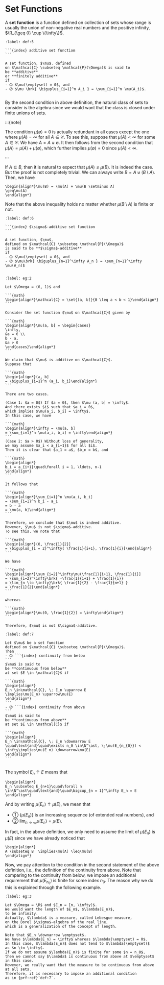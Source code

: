 
```{index} set function
```
# Set Functions

A **set function**
is a function defined on collection of sets
whose range is usually the union
of non-negative real numbers
and the positive infinity, $\R_{\geq 0} \cup \{\infty\}$.


````{prf:definition}
:label: def:5

```{index} additive set function
```

A set function, $\mu$, defined
on $\mathcal{C} \subseteq \mathcal{P}(\Omega)$ is said to
be **additive**
or **finitely additive**
if
- ➀ $\mu(\emptyset) = 0$, and
- ➁ $\mu \brk{ \biguplus_{i=1}^n A_i } = \sum_{i=1}^n \mu(A_i)$.


````

By the second condition in above definition,
the natural class of sets to consider
is the algebra since we
would want that the class is closed under finite unions of sets.


:::{note}

The condition $\mu(\emptyset) = 0$
is actually redundant in all cases except the one
where $\mu(A) = \infty$ for all $A \in \mathcal{C}$.
To see this, suppose that $\mu(A) < \infty$
for some $A \in \mathcal{C}$.
We have $A = A \uplus \emptyset$.
It then follows from the second condition
that $\mu(A) = \mu(A) + \mu(\emptyset)$,
which further implies $\mu(\emptyset) = 0$
since $\mu(A) < \infty$.

:::

If $A \subseteq B$,
then it is natural to expect that $\mu(A) \leq \mu(B)$.
It is indeed the case.
But the proof is not completely trivial.
We can always write $B = A \uplus (B \setminus A)$.
Then, we have

```{math}
\begin{align*}\mu(B) = \mu(A) + \mu(B \setminus A)
\geq\mu(A)
\end{align*}
```

Note that the above inequality holds
no matter whether $\mu(B \setminus A)$ is finite or not.



````{prf:definition}
:label: def:6

```{index} $\sigma$-additive set function
```

A set function, $\mu$,
defined on $\mathcal{C} \subseteq \mathcal{P}(\Omega)$
is said to be **$\sigma$-additive**
if
- ➀ $\mu(\emptyset) = 0$, and
- ➁ $\mu\brk{ \biguplus_{n=1}^\infty A_n } = \sum_{n=1}^\infty \mu(A_n)$


````

````{prf:example}
:label: eg:2

Let $\Omega = (0, 1)$ and

```{math}
\begin{align*}\mathcal{C} = \set{(a, b]}{0 \leq a < b < 1}\end{align*}
```

Consider the set function $\mu$ on $\mathcal{C}$ given by

```{math}
\begin{align*}\mu(a, b] = \begin{cases}
\infty,
&a = 0 \\
b - a,
&a > 0
\end{cases}\end{align*}
```

We claim that $\mu$ is additive on $\mathcal{C}$.
Suppose that

```{math}
\begin{align*}(a, b]
= \biguplus_{i=1}^n (a_i, b_i]\end{align*}
```

There are two cases.

(Case 1: $a = 0$) If $a = 0$, then $\mu (a, b] = \infty$.
And there exists $i$ such that $a_i = 0$,
which implies $\mu(a_i, b_i] = \infty$.
In this case, we have

```{math}
\begin{align*}\infty = \mu(a, b]
= \sum_{i=1}^n \mu(a_i, b_i] = \infty\end{align*}
```
(Case 2: $a > 0$) Without loss of generality,
we may assume $a_i < a_{i+1}$ for all $i$.
Then it is clear that $a_1 = a$, $b_n = b$, and

```{math}
\begin{align*}
b_i = a_{i+1}\quad\forall i = 1, \ldots, n-1
\end{align*}
```

It follows that

```{math}
\begin{align*}\sum_{i=1}^n \mu(a_i, b_i]
= \sum_{i=1}^n b_i - a_1
= b - a
= \mu(a, b]\end{align*}
```

Therefore, we conclude that $\mu$ is indeed additive.
However, $\mu$ is not $\sigma$-additive.
To see this, we note that

```{math}
\begin{align*}(0, \frac{1}{2}]
= \biguplus_{i = 2}^\infty( \frac{1}{i+1}, \frac{1}{i}]\end{align*}
```

We have

```{math}
\begin{align*}\sum_{i=2}^\infty\mu(\frac{1}{i+1}, \frac{1}{i}]
= \sum_{i=2}^\infty\brk{ -\frac{1}{i+1} + \frac{1}{i}}
= \lim_{n \to \infty}\brk{ \frac{1}{2} - \frac{1}{n+1} }
= \frac{1}{2}\end{align*}
```

whereas

```{math}
\begin{align*}\mu(0, \frac{1}{2}] = \infty\end{align*}
```

Therefore, $\mu$ is not $\sigma$-additive.

````

````{prf:definition}
:label: def:7

Let $\mu$ be a set function
defined on $\mathcal{C} \subseteq \mathcal{P}(\Omega)$.
Then
- ➀ ```{index} continuity from below
```
$\mu$ is said to
be **continuous from below**
at set $E \in \mathcal{C}$ if

```{math}
\begin{align*}
E_n \in\mathcal{C}, \; E_n \uparrow E
\implies\mu(E_n) \uparrow\mu(E)
\end{align*}
```
- ➁ ```{index} continuity from above
```
$\mu$ is said to
be **continuous from above**
at set $E \in \mathcal{C}$ if

```{math}
\begin{align*}
E_n \in\mathcal{C}, \; E_n \downarrow E
\quad\text{and}\quad\exists n_0 \in\N^\ast, \;\mu(E_{n_{0}}) < \infty\implies\mu(E_n) \downarrow\mu(E)
\end{align*}
```


````

The symbol $E_n \uparrow E$ means that

```{math}
\begin{align*}
E_n \subseteq E_{n+1}\quad\forall n \in\N^\ast\quad\text{and}\quad\bigcup_{n = 1}^\infty E_n = E
\end{align*}
```

And by writing $\mu(E_n) \uparrow \mu(E)$,
we mean that
- ➀ $\{\mu(E_n)\}$ is an increasing sequence
(of extended real numbers), and
- ➁ $\lim_{n \to \infty} \mu(E_n) = \mu(E)$.


In fact, in the above definition, we only need to assume
the limit of $\mu(E_n)$ is $\mu(E)$
since we have already noticed that

```{math}
\begin{align*}
A \subseteq B  \implies\mu(A) \leq\mu(B)
\end{align*}
```

Now, we pay attention to the condition in the second statement
of the above definition, i.e.,
the definition of the continuity from above.
Note that comparing to the continuity from below,
we impose an additional requirement that $\mu(E_{n_0})$ is finite
for some index $n_0$.
The reason why we do this is explained through the following example.


````{prf:example}
:label: eg:3

Let $\Omega = \R$ and $E_n = [n, \infty)$.
We would want the length of $E_n$, $\lambda(E_n)$,
to be infinity.
Actually, $\lambda$ is a measure, called Lebesgue measure,
on the Borel $\sigma$-algebra of the real line,
which is a generalization of the concept of length.

Note that $E_n \downarrow \emptyset$.
We have $\lambda(E_n) = \infty$ whereas $\lambda(\emptyset) = 0$.
In this case, $\lambda(E_n)$ does not tend to $\lambda(\emptyset)$
as $n \to \infty$.
If we do not assume $\lambda(E_n)$ is finite for some $n = n_0$,
then we cannot say $\lambda$ is continuous from above at $\emptyset$
in this case.
However, we really want that the measure to be continuous from above
at all sets.
Therefore, it is necessary to impose an additional condition
as in {prf:ref}`def:7`.

````
